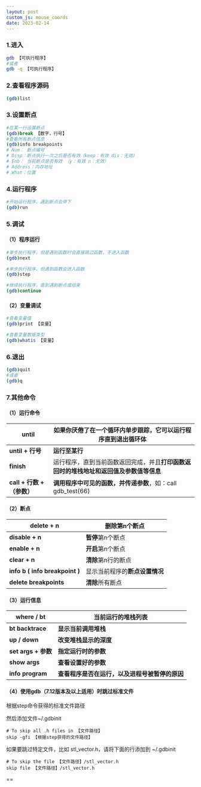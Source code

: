 ```yaml
---
layout: post
custom_js: mouse_coords
date: 2023-02-14
---
```

### 1.进入

```bash
gdb 【可执行程序】
#或者
gdb -q 【可执行程序】
```

### 2.查看程序源码

```bash
(gdb)list
```

### 3.设置断点

```bash
#在某一行设置断点
(gdb)break 【数字，行号】
#查看所有断点信息
(gdb)info breakpoints
# Num： 断点编号
# Disp：断点执行一次之后是否有效（keep：有效 dis：无效）
# Enb： 当前断点是否有效 （y：有效 n：无效）
# Address：内存地址
# What：位置
```

### 4.运行程序

```bash
#开始运行程序，遇到断点会停下
(gdb)run
```

### 5.调试

#### （1）程序运行

```bash
#单步执行程序，但是遇到函数时会直接跳过函数，不进入函数
(gdb)next

#单步执行程序，但遇到函数会进入函数
(gdb)step

#继续执行程序，直到遇到断点或结束
(gdb)continue
```

#### （2）变量调试

```bash
#查看变量值
(gdb)print 【变量】

#查看变量数据类型
(gdb)whatis 【变量】
```

### 6.退出

```bash
(gdb)quit
#或者
(gdb)q
```

### 7.其他命令

#### （1）运行命令

| until                      | 如果你厌倦了在一个循环内单步跟踪，它可以运行程序直到退出循环体 |
| -------------------------- | ------------------------------------------------------------ |
| **until + 行号**           | **运行至某行**                                               |
| **finish**                 | 运行程序，直到当前函数返回完成，并且**打印函数返回时的堆栈地址和返回值及参数值等信息** |
| **call + 行数 + （参数）** | **调用程序中可见的函数，并传递参数**，如：call gdb_test(66)  |

#### （2）断点

| delete + n                     | 删除第n个断点                  |
| ------------------------------ | ------------------------------ |
| **disable + n**                | **暂停**第n个断点              |
| **enable + n**                 | **开启**第n个断点              |
| **clear + n**                  | **清除**第n行的断点            |
| **info b ( info breakpoint )** | 显示当前程序的**断点设置情况** |
| **delete breakpoints**         | **清除**所有断点               |

#### （3）运行信息

| **where / bt**      | **当前运行的堆栈列表**                         |
| ------------------- | ---------------------------------------------- |
| **bt backtrace**    | **显示当前调用堆栈**                           |
| **up / down**       | **改变堆栈显示的深度**                         |
| **set args + 参数** | **指定运行时的参数**                           |
| **show args**       | **查看设置好的参数**                           |
| **info program**    | **查看程序是否在运行，以及进程号被暂停的原因** |

#### （4）使用gdb（7.12版本及以上适用）时跳过标准文件

根据step命令获得的标准文件路径

然后添加文件~/.gdbinit

```
# To skip all .h files in 【文件路径】
skip -gfi 【根据step获得的文件路径】
```

如果要跳过特定文件，比如 stl_vector.h，请将下面的行添加到 ~/.gdbinit

```
# To skip the file 【文件路径】/stl_vector.h
skip file 【文件路径】/stl_vector.h
```



==

